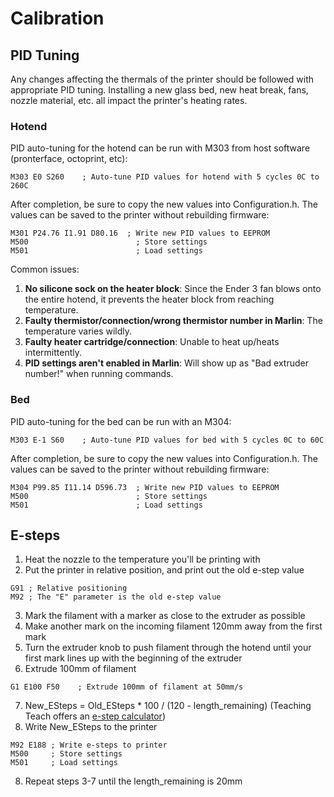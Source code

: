 # Calibration

## PID Tuning
Any changes affecting the thermals of the printer should be followed with appropriate PID tuning. Installing a new glass bed, new heat break, fans, nozzle material, etc. all impact the printer's heating rates.
### Hotend
PID auto-tuning for the hotend can be run with M303 from host software (pronterface, octoprint, etc):
```gcode
M303 E0 S260    ; Auto-tune PID values for hotend with 5 cycles 0C to 260C
```
After completion, be sure to copy the new values into Configuration.h. The values can be saved to the printer without rebuilding firmware:
```gcode
M301 P24.76 I1.91 D80.16  ; Write new PID values to EEPROM
M500                        ; Store settings
M501                        ; Load settings
```
Common issues:
1. **No silicone sock on the heater block**: Since the Ender 3 fan blows onto the entire hotend, it prevents the heater block from reaching temperature.
2. **Faulty thermistor/connection/wrong thermistor number in Marlin**: The temperature varies wildly.
3. **Faulty heater cartridge/connection**: Unable to heat up/heats intermittently.
4. **PID settings aren't enabled in Marlin**: Will show up as "Bad extruder number!" when running commands.

### Bed
PID auto-tuning for the bed can be run with an M304:
```gcode
M303 E-1 S60    ; Auto-tune PID values for bed with 5 cycles 0C to 60C
```
After completion, be sure to copy the new values into Configuration.h. The values can be saved to the printer without rebuilding firmware:
```gcode
M304 P99.85 I11.14 D596.73  ; Write new PID values to EEPROM
M500                        ; Store settings
M501                        ; Load settings
```

## E-steps
1. Heat the nozzle to the temperature you'll be printing with
2. Put the printer in relative position, and print out the old e-step value
```gcode
G91 ; Relative positioning
M92 ; The "E" parameter is the old e-step value
```
3. Mark the filament with a marker as close to the extruder as possible
4. Make another mark on the incoming filament 120mm away from the first mark
5. Turn the extruder knob to push filament through the hotend until your first mark lines up with the beginning of the extruder
6. Extrude 100mm of filament
```gcode
G1 E100 F50    ; Extrude 100mm of filament at 50mm/s
```
7. New_ESteps = Old_ESteps * 100 / (120 - length_remaining) (Teaching Teach offers an [e-step calculator](https://teachingtechyt.github.io/calibration.html#esteps))
8. Write New_ESteps to the printer
```gcode
M92 E188 ; Write e-steps to printer
M500     ; Store settings
M501     ; Load settings
```
8. Repeat steps 3-7 until the length_remaining is 20mm